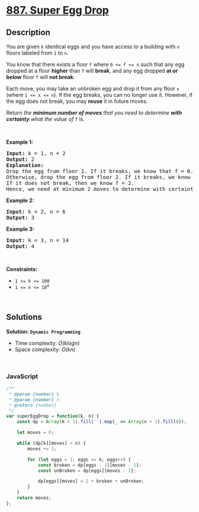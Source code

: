 # [887. Super Egg Drop](https://leetcode.com/problems/super-egg-drop)

## Description

<div class="elfjS" data-track-load="description_content"><p>You are given <code>k</code> identical eggs and you have access to a building with <code>n</code> floors labeled from <code>1</code> to <code>n</code>.</p>

<p>You know that there exists a floor <code>f</code> where <code>0 &lt;= f &lt;= n</code> such that any egg dropped at a floor <strong>higher</strong> than <code>f</code> will <strong>break</strong>, and any egg dropped <strong>at or below</strong> floor <code>f</code> will <strong>not break</strong>.</p>

<p>Each move, you may take an unbroken egg and drop it from any floor <code>x</code> (where <code>1 &lt;= x &lt;= n</code>). If the egg breaks, you can no longer use it. However, if the egg does not break, you may <strong>reuse</strong> it in future moves.</p>

<p>Return <em>the <strong>minimum number of moves</strong> that you need to determine <strong>with certainty</strong> what the value of </em><code>f</code> is.</p>

<p>&nbsp;</p>
<p><strong class="example">Example 1:</strong></p>

<pre><strong>Input:</strong> k = 1, n = 2
<strong>Output:</strong> 2
<strong>Explanation: </strong>
Drop the egg from floor 1. If it breaks, we know that f = 0.
Otherwise, drop the egg from floor 2. If it breaks, we know that f = 1.
If it does not break, then we know f = 2.
Hence, we need at minimum 2 moves to determine with certainty what the value of f is.
</pre>

<p><strong class="example">Example 2:</strong></p>

<pre><strong>Input:</strong> k = 2, n = 6
<strong>Output:</strong> 3
</pre>

<p><strong class="example">Example 3:</strong></p>

<pre><strong>Input:</strong> k = 3, n = 14
<strong>Output:</strong> 4
</pre>

<p>&nbsp;</p>
<p><strong>Constraints:</strong></p>

<ul>
	<li><code>1 &lt;= k &lt;= 100</code></li>
	<li><code>1 &lt;= n &lt;= 10<sup>4</sup></code></li>
</ul>
</div>

<p>&nbsp;</p>

## Solutions

**Solution: `Dynamic Programming`**
- Time complexity: <em>O(klogn)</em>
- Space complexity: <em>O(kn)</em>

<p>&nbsp;</p>

### **JavaScript**

```js
/**
 * @param {number} k
 * @param {number} n
 * @return {number}
 */
var superEggDrop = function(k, n) {
    const dp = Array(k + 1).fill('').map(_ => Array(n + 1).fill(0));

    let moves = 0;

    while (dp[k][moves] < n) {
        moves += 1;

        for (let eggs = 1; eggs <= k; eggs++) {
            const broken = dp[eggs - 1][moves - 1];
            const unBroken = dp[eggs][moves - 1];

            dp[eggs][moves] = 1 + broken + unBroken;
        }
    }
    return moves;
};
```
